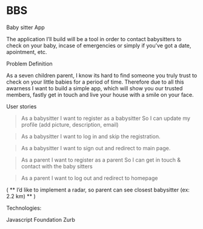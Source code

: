 # BBS


 Baby sitter App

The application I’ll build will be a tool in order to contact  babysitters  to check on your baby, incase of emergencies or simply if you’ve got a date, apointment, etc.

Problem Definition

As a seven children parent, I know its hard to find someone you truly trust to check on your little babies for a period of time. Therefore due to all this awarness I want to build a simple app, which will show you our trusted members, fastly get in touch and live your house with a smile on your face.

User stories

> As a babysitter
I want to register as a babysitter
So I can update my profile (add picture, description, email)

> As a babysitter
I want to log in
and skip the registration.

> As a babysitter
I want to sign out 
and redirect to main page.

> As a parent
I want to register as a parent
So I can get in touch & contact with the baby sitters

> As a parent
I want to log out
and redirect to homepage 

( ** I’d like to implement a radar, so parent can see closest babysitter (ex: 2.2 km) ** )

Technologies: 

Javascript
Foundation Zurb

